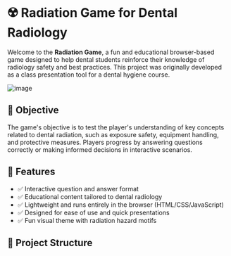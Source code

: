 # ☢️ Radiation Game for Dental Radiology

Welcome to the **Radiation Game**, a fun and educational browser-based game designed to help dental students reinforce their knowledge of radiology safety and best practices. This project was originally developed as a class presentation tool for a dental hygiene course.

![image](https://github.com/user-attachments/assets/83eaf996-0c5e-4af5-bcc1-bae8cd198347)


## 🎯 Objective

The game's objective is to test the player's understanding of key concepts related to dental radiation, such as exposure safety, equipment handling, and protective measures. Players progress by answering questions correctly or making informed decisions in interactive scenarios.

## 🚀 Features

- ✅ Interactive question and answer format  
- ✅ Educational content tailored to dental radiology  
- ✅ Lightweight and runs entirely in the browser (HTML/CSS/JavaScript)  
- ✅ Designed for ease of use and quick presentations  
- ✅ Fun visual theme with radiation hazard motifs

## 📁 Project Structure


